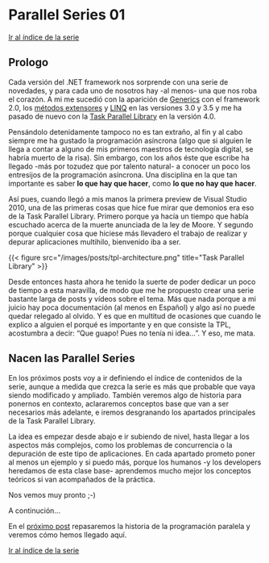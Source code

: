 # Parallel Series 01


[Ir al índice de la serie](/es/parallelseriesindex)

## Prologo

Cada versión del .NET framework nos sorprende con una serie de novedades, y para cada uno de nosotros hay -al menos- una que nos roba el corazón. A mi me sucedió con la aparición de [Generics](http://msdn.microsoft.com/en-us/library/ms172192.aspx) con el framework 2.0, los [métodos extensores](http://msdn.microsoft.com/en-us/library/bb383977.aspx) y [LINQ](http://msdn.microsoft.com/en-us/library/bb308959.aspx) en las versiones 3.0 y 3.5 y me ha pasado de nuevo con la [Task Parallel Library](http://msdn.microsoft.com/en-us/library/bb308959.aspx) en la versión 4.0.

Pensándolo detenidamente tampoco no es tan extraño, al fin y al cabo siempre me ha gustado la programación asíncrona (algo que si alguien le llega a contar a alguno de mis primeros maestros de tecnología digital, se habría muerto de la risa). Sin embargo, con los años éste que escribe ha llegado -más por tozudez que por talento natural- a conocer un poco los entresijos de la programación asíncrona. Una disciplina en la que tan importante es saber **lo que hay que hacer**, como **lo que no hay que hacer**.

Así pues, cuando llegó a mis manos la primera preview de Visual Studio 2010, una de las primeras cosas que hice fue mirar que demonios era eso de la Task Parallel Library. Primero porque ya hacía un tiempo que había escuchado acerca de la muerte anunciada de la ley de Moore. Y segundo porque cualquier cosa que hiciese más llevadero el trabajo de realizar y depurar aplicaciones multihilo, bienvenido iba a ser.

{{< figure src="/images/posts/tpl-architecture.png" title="Task Parallel Library" >}}

Desde entonces hasta ahora he tenido la suerte de poder dedicar un poco de tiempo a esta maravilla, de modo que me he propuesto crear una serie bastante larga de posts y vídeos sobre el tema. Más que nada porque a mi juicio hay poca documentación (al menos en Español) y algo así no puede quedar relegado al olvido. Y es que en multitud de ocasiones que cuando le explico a alguien el porqué es importante y en que consiste la TPL, acostumbra a decir: “Que guapo! Pues no tenía ni idea…”. Y eso, me mata.

## Nacen las Parallel Series

En los próximos posts voy a ir definiendo el índice de contenidos de la serie, aunque a medida que crezca la serie es más que probable que vaya siendo modificado y ampliado. También veremos algo de historia para ponernos en contexto, aclararemos conceptos base que van a ser necesarios más adelante, e iremos desgranando los apartados principales de la Task Parallel Library.

La idea es empezar desde abajo e ir subiendo de nivel, hasta llegar a los aspectos más complejos, como los problemas de concurrencia o la depuración de este tipo de aplicaciones. En cada apartado prometo poner al menos un ejemplo y si puedo más, porque los humanos -y los developers heredamos de esta clase base- aprendemos mucho mejor los conceptos teóricos si van acompañados de la práctica.

Nos vemos muy pronto ;-)

A continución...

En el [próximo post](/es/parallelseries02/) repasaremos la historia de la programación paralela y veremos cómo hemos llegado aquí.

[Ir al índice de la serie](/es/parallelseriesindex)
